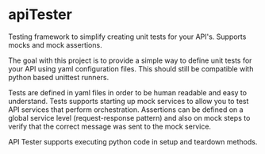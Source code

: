 # apiTester
Testing framework to simplify creating unit tests for your API's. Supports mocks and mock assertions.

The goal with this project is to provide a simple way to define unit tests for your API using yaml configuration files. This should still be compatible with python based unittest runners. 

Tests are defined in yaml files in order to be human readable and easy to understand. Tests supports starting up mock services to allow you to test API services that perform orchestration. Assertions can be defined on a global service level (request-response pattern) and also on mock steps to verify that the correct message was sent to the mock service.

API Tester supports executing python code in setup and teardown methods.
